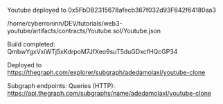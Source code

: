 Youtube deployed to 0x5FbDB2315678afecb367f032d93F642f64180aa3


/home/cyberroninn/DEV/tutorials/web3-youtube/artifacts/contracts/Youtube.sol/Youtube.json


Build completed: QmbwYgxVxiWTj5xKdrpoM7JfXeo9suT5duGDxcfHQcGP34

Deployed to https://thegraph.com/explorer/subgraph/adedamolaxl/youtube-clone

Subgraph endpoints:
Queries (HTTP):     https://api.thegraph.com/subgraphs/name/adedamolaxl/youtube-clone